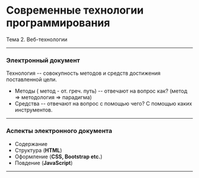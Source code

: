 # Современные технологии программирования

Тема 2. 
Веб-технологии

---

### Электронный документ

Технология -- совокупность методов и средств достижения поставленной цели.
- Методы ( метод - от. греч. путь) -- отвечают на вопрос как? (метод => методология => парадигма)
- Средства -- отвечают на вопрос с помощью чего? С помощью каких инструментов.

---

### Аспекты электронного документа

- Содержание
- Структура (**HTML**)
- Оформление (**CSS, Bootstrap etc.**)
- Повдение (**JavaScript**)

---